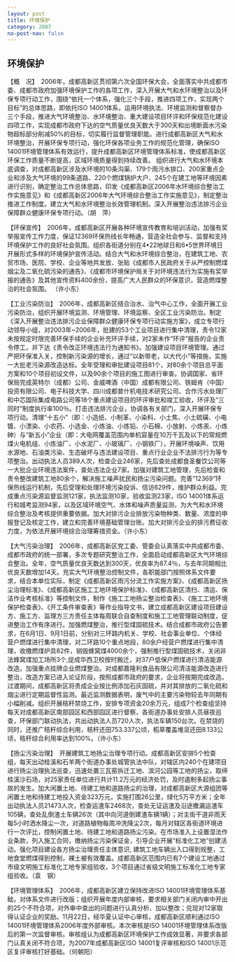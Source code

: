 ```yaml
---
layout: post
title: 环境保护
category: 2007
no-post-nav: false
---
```


## 环境保护

【概　况】　2006年，成都高新区贯彻第六次全国环保大会，全面落实中共成都市委、成都市政府加强环境保护工作的各项工作，深入开展大气和水环境整治以及环保专项行动工作，围绕“依托一个体系，强化三个手段，推进四项工作，实现两个目标”的总体思路，即依托ISO 14001体系，运用环境执法、环境监测和督察督办三个手段，推进大气环境整治、水环境整治、重大建设项目环评和环保规范化建设四项工作，实现成都市政府下达的空气质量优良天数大于300天和出境断面水污染物超标部分削减50%的目标，切实履行监督管理职能。进行成都高新区大气和水环境整治，开展环保专项行动，强化环保各项业务工作的规范化管理，确保ISO 14001环境管理体系有效运行，提升成都高新区环境管理体系标准，使成都高新区环保工作质量不断提高，区域环境质量得到持续改善。
组织进行大气和水环境本底调查，对成都高新区涉及水环境的10条沟渠、179个雨污水排口、200家重点企业和涉及大气环境的99条道路、220个燃煤锅炉大户、245个在建工地等环境因素进行识别，确定整治工作总体思路，印发《成都高新区2006年水环境综合整治工作实施意见》和《成都高新区2006年大气环境综合整治工作实施意见》，制定整治推进工作制度。建立大气和水环境整治长效管理机制。深入开展整治违法排污企业保障群众健康环保专项行动。（胡　萍）

【环保宣传】　2006年，成都高新区开展各种环境宣传教育和培训活动，加强有奖举报宣传工作力度，保证12369环保热线长年畅通，营造全社会参与、监督和支持环境保护工作的良好社会氛围。组织各街道分别在4•22地球日和6•5世界环境日开展形式多样的环境保护宣传活动。结合大气和水环境综合整治，在建筑工地、农贸市场、医院、学校、企业等地共发放、张贴《成都市人民政府关于从严控制燃煤烟尘及二氧化硫污染的通告》、《成都市环境保护局关于对环境违法行为实施有奖举报的通告》及其他宣传资料400余份，提高广大人民群众的环保意识，营造燃煤整治的社会氛围。
（许小东）

【工业污染防治】　2006年，成都高新区结合治水、治气中心工作，全面开展工业污染防治，组织开展环境监测、环境管理、环境监察、全区工业污染防治。制定《深入开展整治违法排污企业保障群众健康环保专项行动实施方案》，成立专项行动领导小组，对2003年~2006年，批建的53个工业项目进行集中清理，责令12家未按规定时限完善环保手续的企业补充环评手续，对2家未作“环评”报告的企业责令停工，并下达《责令改正环境违法行为通知书》。加强建设项目环境管理。通过严把环保准入关，控制新污染源的增长，通过“以新带老，以大代小”等措施，实施一大批老污染源改造达标。全年受理和审批建设项目81个，对80余个项目总平面方案和10个项目初设文件，以及90余个项目的施工图进行审查。协调国家、省环保局完成英特尔（成都）公司、金威啤酒（中国）成都有限公司、铁姆肯（中国）投资有限公司、电子科技大学、四川成都普什机电技术研究公司、合作污水处理厂和中芯国际集成电路公司等18个重点建设项目的环评审批和竣工验收，环评及“三同时”制度执行率100％。打击违法排污企业，协调各有关部门，深入开展环保专项行动。清理“十五小”（即：小造纸、小制革、小染料、小土焦、小土硫磺、小电镀、小漂染、小农药、小选金、小炼油、小炼铅、小石棉、小放射、小炼汞、小炼砷）与“新五小”企业（即：大电网覆盖范围内单机容量在10万千瓦及以下的常规燃煤火电机组、小炼油厂、小水泥厂、小玻璃厂、小钢铁厂），开展环境噪声、饮用水源地、石油类污染、生态破坏与违法建设项目、重点行业企业不法排污行为等专项整治。出动执法人员389人次，检查企业246家，先后查处成都食圣餐饮公司等一大批企业环境违法案件，查处违法企业7家。加强对建筑工地管理，先后检查和责令整改建筑工地80余个，解决施工噪声扰民和扬尘污染问题。完善“12369”环保热线运行机制，先后受理和处理环境污染投诉、信访629件，维护群众利益。完成重点污染源监督监测121家，执法监测10家，验收监测23家，ISO 14001体系运行和城考监测94家，以及区域环境空气、水体和噪声质量监测，为大气和水环境综合整治及考核提供重要依据。加大对排污企业排放污染物种类、数量、浓度的申报登记及核定工作，建立和完善环境基础管理台账。加大对排污企业的排污费征收力度，为依法开展环境综合治理筹措资金。（许小东）

【大气污染治理】　2006年，成都高新区党工委、管委会认真落实中共成都市委、成都市政府的统一部署，多次专题研究整治工作，全面启动成都高新区大气环境综合整治。全年，空气质量优良天数达到300天，优良率为87.4％，与去年同期相比优良天数增加14天。充实大气环境整治控制文件，各职能部门按照体系文件要求，结合本单位实际，制定《成都高新区雨污分流工作实施方案》、《成都高新区扬尘治理标准》、《成都高新区施工工地环境保护标准》、《成都高新区清扫、清运、保洁作业考核标准》等控制文件，制作《施工工地扬尘整治检查表》、《施工工地环境保护检查表》、《开工条件审查表》等作业指导文书，建立成都高新区建设项目建设方、施工方、监理方三方责任主体每周联合自查制度和施工工地管理联动制度，促进整治工作有序进行。加强燃煤整治，推行型煤固硫技术。结合成都市政府公告要求，在6月1日、9月1日前，分别对三环路内机关、学校、社会事业单位、个体经营户燃煤进行集中清理，对二环路10个重点地段，80余户经营户燃煤进行集中清理，收缴燃煤炉具82件，销毁蜂窝煤4000余个，强制推行型煤固硫技术，关闭非法蜂窝煤加工场所3个,促成华西卫校按时搬迁，对37户低保户燃煤进行清洁能源改造。加强重点挂牌企业燃煤整治。对成都嘉隆利食品有限公司清洁能源改造进行整治，改造方案已进入论证阶段，按照成都市政府的要求，企业将按期完成改造。过渡期间，成都高新区将责成企业按比例添加石灰固硫，并对其排放的二氧化硫和烟尘进行定期监督性监测。最近监测数据表明，废气中的主要污染物较去年同期有小幅削减。组织开展秸秆禁烧工作，安排专项资金20余万元，组成7个检查组坚持每天对成都高新区南部园区和西部园区进行督察，各街道办事处安排人员昼夜巡查，环保部门联动执法，共出动执法人员720人次，执法车辆150台次。在禁烧的同时，还推广秸秆综合利用，秸秆还田753.337公顷，稻草覆盖堆沤还田8.133公顷，秸秆综合利用率达到100%。（许小东）

【扬尘污染治理】　开展建筑工地扬尘治理专项行动。成都高新区安排5个检查组，每天出动桂溪和石羊两个街道办事处城管执法中队，对辖区内240个在建项目进行扬尘治理执法巡查，迅速处置三瓦窑拆迁工地、滨河公园等工地的扬尘，取缔桂溪沙石场，对25家责任单位进行共计11.2万元的经济处罚，及时遏制多起扬尘事故的发生。加大闲置土地、待建工地和道路扬尘的治理，对成都高新区大源组团等闲置土地和待建工地投入资金323万元，实施打围26公里，绿化5万平方米；全年出动执法人员21473人次，检查运渣车2468次，查处无证运渣及沿途撒漏运渣车105辆，查处乱倒渣土车辆26次（其中向河道倒建渣车辆1辆）；对主街干道非雨天每5小时洒水降尘一次，对道路植物每周冲洗降尘2次，每月对辖区各街道环境进行一次评比，控制闲置土地、待建工地和道路扬尘污染。在市场准入上设置湿法作业条款，列入施工合同，缴纳扬尘污染保证金，引导企业开展“标准化工地”创建活动。强化项目建设各方扬尘治理责任主体意识, 建筑工地车辆出入口得到规整，工地食堂燃煤得到控制，裸土被有效覆盖。成都高新区范围内已有7个建设工地通过市级文明施工标准化工地专家组验收，3个项目通过省级文明施工标准化工地专家组验收。（袁　钢）

【环境管理体系】　2006年，成都高新区建立保持改进ISO 14001环境管理体系基础，对体系文件进行改版；组织开展年度内部审核，要求相关部门关闭内审中开出的25个不符合项，对外审中查出的问题进行认真分析、加以整改；兑现对12家取得认证企业的奖励。11月22日，经华夏认证中心审核，成都高新区顺利通过ISO 14001环境管理体系2006年度外部审核。本次审核是ISO 14001环境管理体系改版后的第一次监督审核。审核组认为成都高新区环境保护工作成效显著，并要求各部门认真关闭不符合项，为2007年成都高新区ISO 14001复评审核和ISO 14001示范区复评审核打好基础。（何朝阳）
